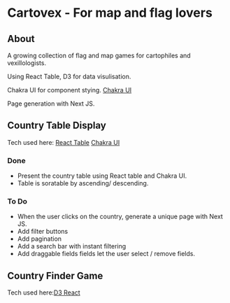 # Cartovex - For map and flag lovers

## About
A growing collection of flag and map games for cartophiles and vexillologists. 

Using React Table, D3 for data visulisation.

Chakra UI for component stying. [Chakra UI](https://chakra-ui.com/)

Page generation with Next JS.

## Country Table Display
Tech used here:
[React Table](https://github.com/tannerlinsley/react-table)
[Chakra UI](https://chakra-ui.com/)

### Done
- Present the country table using React table and Chakra UI.
- Table is soratable by ascending/ descending.

### To Do
- When the user clicks on the country, generate a unique page with Next JS.
- Add filter buttons
- Add pagination
- Add a search bar with instant filtering
- Add draggable fields fields let the user select / remove fields.

## Country Finder Game
Tech used here:[D3 React](https://react-d3-library.github.io/)